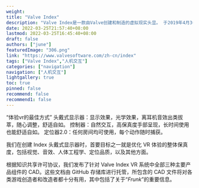 ```yaml
---
weight: 
title: "Valve Index"
description: "Valve Index是一款由Valve创建和制造的虚拟现实头显。 于2019年4月30日公布，该头显于2019年6月28日发布。 Valve Index是Valve首款自主研发制造的虚拟现实头显，在Valve的虚拟现实游戏《半衰期：爱莉克斯》发布之前发布。"
date: 2022-03-25T21:57:40+08:00
lastmod: 2022-03-25T16:45:40+08:00
draft: false
authors: ["june"]
featuredImage: "306.png"
link: "https://www.valvesoftware.com/zh-cn/index"
tags: ["Valve Index","人机交互"]
categories: ["navigation"]
navigation: ["人机交互"]
lightgallery: true
toc: true
pinned: false
recommend: false
recommend1: false
---
```

“体验vr的最佳方式”
头戴式显示器：显示效果，光学效果，离耳机音效出类拔萃，随心调整，舒适自如。
控制器：自然交互，高保真度手部呈现，长时间使用也能舒适自如。
定位器2.0：任何房间均可使用，每个动作随时捕获。

我们在创建 Index 头戴式显示器时，首要目标之一就是优化 VR 体验的整体保真度，包括视觉、音效、人体工程学、定位品质，以及其他方面。

根据知识共享许可协议，我们发布了针对 Valve Index VR 系统中全部三种主要产品组件的 CAD。这些文档由 GitHub 存储库进行托管，所包含的 CAD 文件将对各类游戏创造者和改造者都十分有用，其中包括了关于“*Frunk*”的重要信息。